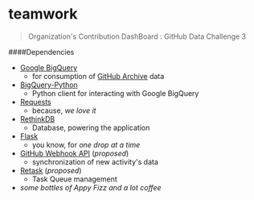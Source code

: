 teamwork
========

> Organization's Contribution DashBoard : GitHub Data Challenge 3


####Dependencies
* [Google BigQuery](https://developers.google.com/bigquery/)
  * for consumption of [GitHub Archive]() data
* [BigQuery-Python](https://github.com/tylertreat/BigQuery-Python)
  * Python client for interacting with Google BigQuery
* [Requests](https://github.com/kennethreitz/requests)
  * because, *we love it*
* [RethinkDB](rethinkdb.com)
  * Database, powering the application
* [Flask](http://flask.pocoo.org/)
  * you know, for *one drop at a time*
* [GitHub Webhook API](https://developer.github.com/v3/repos/hooks/) (*proposed*)
  * synchronization of new activity's data
* [Retask](https://github.com/kushaldas/retask) (*proposed*)
  * Task Queue management
* *some bottles of Appy Fizz and a lot coffee*
